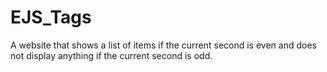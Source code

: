 # EJS_Tags
A website that shows a list of items if the current second is even and does not display anything if the current second is odd.
